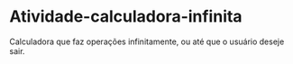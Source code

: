 # Atividade-calculadora-infinita
Calculadora que faz operações infinitamente, ou até que o usuário deseje sair.
